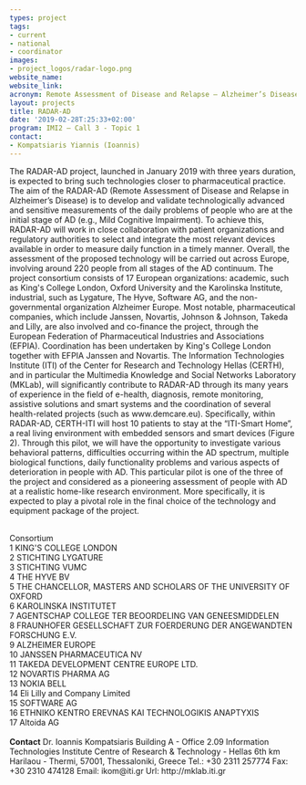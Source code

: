 ```yaml
---
types: project
tags:
- current
- national
- coordinator
images:
- project_logos/radar-logo.png
website_name: 
website_link: 
acronym: Remote Assessment of Disease and Relapse – Alzheimer’s Disease
layout: projects
title: RADAR-AD
date: '2019-02-28T:25:33+02:00'
program: IMI2 – Call 3 - Topic 1
contact: 
- Kompatsiaris Yiannis (Ioannis)
---
```

<p>The RADAR-AD project, launched in January 2019 with three years duration, is expected to bring such technologies closer to pharmaceutical practice. The aim of the RADAR-AD (Remote Assessment of Disease and Relapse in Alzheimer’s Disease) is to develop and validate technologically advanced and sensitive measurements of the daily problems of people who are at the initial stage of AD (e.g., Mild Cognitive Impairment). To achieve this, RADAR-AD will work in close collaboration with patient organizations and regulatory authorities to select and integrate the most relevant devices available in order to measure daily function in a timely manner. Overall, the assessment of the proposed technology will be carried out across Europe, involving around 220 people from all stages of the AD continuum.
The project consortium consists of 17 European organizations: academic, such as King's College London, Oxford University and the Karolinska Institute, industrial, such as Lygature, The Hyve, Software AG, and the non-governmental organization Alzheimer Europe. Most notable, pharmaceutical companies, which include Janssen, Novartis, Johnson & Johnson, Takeda and Lilly, are also involved and co-finance the project, through the European Federation of Pharmaceutical Industries and Associations (EFPIA). Coordination has been undertaken by King's College London together with EFPIA Janssen and Novartis. The Information Technologies Institute (ITI) of the Center for Research and Technology Hellas (CERTH), and in particular the Multimedia Knowledge and Social Networks Laboratory (MKLab), will significantly contribute to RADAR-AD through its many years of experience in the field of e-health, diagnosis, remote monitoring, assistive solutions and smart systems and the coordination of several health-related projects (such as www.demcare.eu).
Specifically, within RADAR-AD, CERTH-ITI will host 10 patients to stay at the “ITI-Smart Home”, a real living environment with embedded sensors and smart devices (Figure 2). Through this pilot, we will have the opportunity to investigate various behavioral patterns, difficulties occurring within the AD spectrum, multiple biological functions, daily functionality problems and various aspects of deterioration in people with AD. This particular pilot is one of the three of the project and considered as a pioneering assessment of people with AD at a realistic home-like research environment. More specifically, it is expected to play a pivotal role in the final choice of the technology and equipment package of the project.
</p>
<br/>
Consortium<br/>
1 KING'S COLLEGE LONDON <br/>
2 STICHTING LYGATURE <br/>
3 STICHTING VUMC <br/>
4 THE HYVE BV <br/>
5 THE CHANCELLOR, MASTERS AND SCHOLARS OF THE UNIVERSITY OF OXFORD <br/>
6 KAROLINSKA INSTITUTET <br/>
7 AGENTSCHAP COLLEGE TER BEOORDELING VAN GENEESMIDDELEN <br/>
8 FRAUNHOFER GESELLSCHAFT ZUR FOERDERUNG DER ANGEWANDTEN FORSCHUNG E.V. <br/>
9 ALZHEIMER EUROPE <br/>
10 JANSSEN PHARMACEUTICA NV <br/>
11 TAKEDA DEVELOPMENT CENTRE EUROPE LTD. <br/>
12 NOVARTIS PHARMA AG <br/>
13 NOKIA BELL <br/>
14 Eli Lilly and Company Limited <br/>
15 SOFTWARE AG <br/>
16 ETHNIKO KENTRO EREVNAS KAI TECHNOLOGIKIS ANAPTYXIS <br/>
17 Altoida AG<br/>
<br/>
<b>Contact</b>
Dr. Ioannis Kompatsiaris
Building A - Office 2.09
Information Technologies Institute
Centre of Research & Technology - Hellas
6th km Harilaou - Thermi, 57001, Thessaloniki, Greece
Tel.: +30 2311 257774
Fax: +30 2310 474128
Email: ikom@iti.gr
Url: http://mklab.iti.gr
